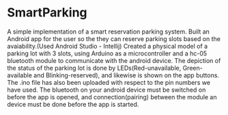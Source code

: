 # SmartParking
A simple implementation of a smart reservation parking system.
Built an Android app for the user so the they can reserve parking slots based on the avaiability.(Used Android Studio - Intellij)
Created a physical model of a parking lot with 3 slots, using Arduino as a microcontroller and a hc-05 bluetooth module to communicate with the android device.
The depiction of the status of the parking lot is done by LEDs(Red-unavailable, Green-available and Blinking-reserved), and likewise is shown on the app buttons.
The .ino file has also been uploaded with respect to the pin numbers we have used.
The bluetooth on your android device must be switched on before the app is opened, and connection(pairing) between the module an device must be done before the app is started.


